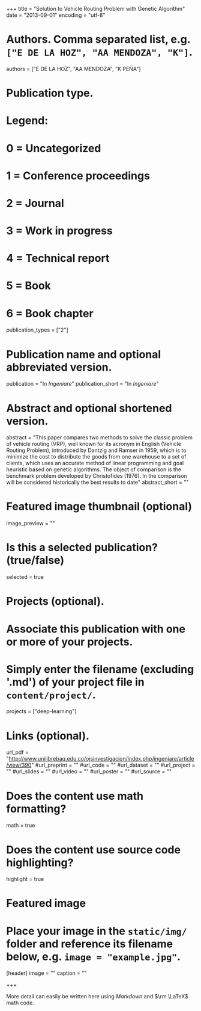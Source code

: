 +++
title = "Solution to Vehicle Routing Problem with Genetic Algorithm"
date = "2013-09-01"
 encoding = "utf-8"

# Authors. Comma separated list, e.g. `["E DE LA HOZ", "AA MENDOZA", "K"]`.
authors = ["E DE LA HOZ", "AA MENDOZA", "K PEÑA"]

# Publication type.
# Legend:
# 0 = Uncategorized
# 1 = Conference proceedings
# 2 = Journal
# 3 = Work in progress
# 4 = Technical report
# 5 = Book
# 6 = Book chapter
publication_types = ["2"]

# Publication name and optional abbreviated version.
publication = "In *Ingeniare*"
publication_short = "In *Ingeniare*"

# Abstract and optional shortened version.
abstract = "This paper compares two methods to solve the classic problem of vehicle routing (VRP), well known for its acronym in English (Vehicle Routing Problem), introduced by Dantzig and Ramser in 1959, which is to minimize the cost to distribute the goods from one warehouse to a set of clients, which uses an accurate method of linear programming and goal heuristic based on genetic algorithms. The object of comparison is the benchmark problem developed by Christofides (1976). In the comparison will be considered historically the best results to date"
abstract_short = ""

# Featured image thumbnail (optional)
image_preview = ""

# Is this a selected publication? (true/false)
selected = true

# Projects (optional).
#   Associate this publication with one or more of your projects.
#   Simply enter the filename (excluding '.md') of your project file in `content/project/`.
projects = ["deep-learning"]

# Links (optional).
url_pdf = "http://www.unilibrebaq.edu.co/ojsinvestigacion/index.php/ingeniare/article/view/390"
#url_preprint = ""
#url_code = ""
#url_dataset = ""
#url_project = ""
#url_slides = ""
#url_video = ""
#url_poster = ""
#url_source = ""

# Does the content use math formatting?
math = true

# Does the content use source code highlighting?
highlight = true

# Featured image
# Place your image in the `static/img/` folder and reference its filename below, e.g. `image = "example.jpg"`.
[header]
image = ""
caption = ""

+++

More detail can easily be written here using *Markdown* and $\rm \LaTeX$ math code.
